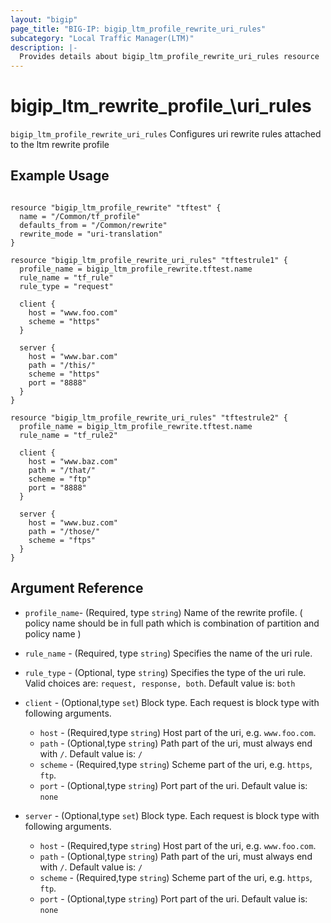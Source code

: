 ```yaml
---
layout: "bigip"
page_title: "BIG-IP: bigip_ltm_profile_rewrite_uri_rules"
subcategory: "Local Traffic Manager(LTM)"
description: |-
  Provides details about bigip_ltm_profile_rewrite_uri_rules resource
---
```


# bigip\_ltm\_rewrite\_profile_\uri\_rules

`bigip_ltm_profile_rewrite_uri_rules` Configures uri rewrite rules attached to the ltm rewrite profile

## Example Usage

```hcl

resource "bigip_ltm_profile_rewrite" "tftest" {
  name = "/Common/tf_profile"
  defaults_from = "/Common/rewrite"
  rewrite_mode = "uri-translation"
}

resource "bigip_ltm_profile_rewrite_uri_rules" "tftestrule1" {
  profile_name = bigip_ltm_profile_rewrite.tftest.name
  rule_name = "tf_rule"
  rule_type = "request"

  client {
    host = "www.foo.com"
    scheme = "https"
  }

  server {
    host = "www.bar.com"
    path = "/this/"
    scheme = "https"
    port = "8888"
  }
}

resource "bigip_ltm_profile_rewrite_uri_rules" "tftestrule2" {
  profile_name = bigip_ltm_profile_rewrite.tftest.name
  rule_name = "tf_rule2"

  client {
    host = "www.baz.com"
    path = "/that/"
    scheme = "ftp"
    port = "8888"
  }

  server {
    host = "www.buz.com"
    path = "/those/"
    scheme = "ftps"
  }
}
```

## Argument Reference

* `profile_name`- (Required, type `string`) Name of the rewrite profile. ( policy name should be in full path which is combination of partition and policy name )

* `rule_name` - (Required, type `string`) Specifies the name of the uri rule.

* `rule_type` - (Optional, type `string`) Specifies the type of the uri rule. Valid choices are: `request, response, both`. Default value is: `both`

* `client` - (Optional,type `set`) Block type. Each request is block type with following arguments.
    * `host` -  (Required,type `string`) Host part of the uri, e.g. `www.foo.com`.
    * `path` - (Optional,type `string`) Path part of the uri, must always end with `/`. Default value is: `/`
    * `scheme` - (Required,type `string`) Scheme part of the uri, e.g. `https`, `ftp`.
    * `port` - (Optional,type `string`) Port part of the uri. Default value is: `none`

* `server` - (Optional,type `set`) Block type. Each request is block type with following arguments.
  * `host` -  (Required,type `string`) Host part of the uri, e.g. `www.foo.com`.
  * `path` - (Optional,type `string`) Path part of the uri, must always end with `/`. Default value is: `/`
  * `scheme` - (Required,type `string`) Scheme part of the uri, e.g. `https`, `ftp`.
  * `port` - (Optional,type `string`) Port part of the uri. Default value is: `none`
